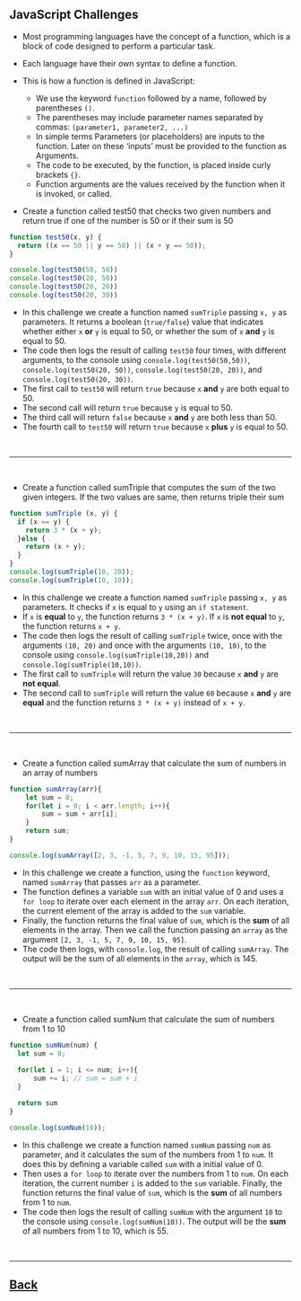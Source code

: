 ## JavaScript Challenges

- Most programming languages have the concept of a function, which is a block of code designed to perform a particular task.
- Each language have their own syntax to define a function.
- This is how a function is defined in JavaScript:
  - We use the keyword `function` followed by a name, followed by parentheses `()`.
  - The parentheses may include parameter names separated by commas: `(parameter1, parameter2, ...)`
  - In simple terms Parameters (or placeholders) are inputs to the function. Later on these ‘inputs’ must be provided to the function as Arguments.
  - The code to be executed, by the function, is placed inside curly brackets `{}`.
  - Function arguments are the values received by the function when it is invoked, or called.


- Create a function called test50 that checks two given numbers and return true if one of the number is 50 or if their sum is 50
```js
function test50(x, y) {
  return ((x == 50 || y == 50) || (x + y == 50));
}

console.log(test50(50, 50))
console.log(test50(20, 50))
console.log(test50(20, 20))
console.log(test50(20, 30))
```

- In this challenge we create a function named `sumTriple` passing `x, y` as parameters. It returns a boolean (`true/false`) value that indicates whether either `x` **or** `y` is equal to 50, or whether the sum of `x` **and** `y` is equal to 50.
- The code then logs the result of calling `test50` four times, with different arguments, to the console using `console.log(test50(50,50))`, `console.log(test50(20, 50))`, `console.log(test50(20, 20))`, and `console.log(test50(20, 30))`.
- The first call to `test50` will return `true` because `x` **and** `y` are both equal to 50.
- The second call will return `true` because `y` is equal to 50.
- The third call will return `false` because `x` **and** `y` are both less than 50.
- The fourth call to `test50` will return `true` because `x` **plus** `y` is equal to 50.

<br />

---

<br />

- Create a function called sumTriple that computes the sum of the two given integers. If the two values are same, then returns triple their sum
```js
function sumTriple (x, y) {
  if (x == y) {
    return 3 * (x + y);
  }else {
    return (x + y);
  }
}
console.log(sumTriple(10, 20));
console.log(sumTriple(10, 10));
```

- In this challenge we create a function named `sumTriple` passing `x, y` as parameters. It checks if `x` is equal to `y` using an `if statement`.
- If `x` is **equal** to `y`, the function returns `3 * (x + y)`. If `x` is **not equal** to `y`, the function returns `x + y`.
- The code then logs the result of calling `sumTriple` twice, once with the arguments `(10, 20)` and once with the arguments `(10, 10)`, to the console using `console.log(sumTriple(10,20))` and `console.log(sumTriple(10,10))`.
- The first call to `sumTriple` will return the value `30` because `x` **and** `y` are **not equal**.
- The second call to `sumTriple` will return the value `60` because `x` **and** `y` are **equal** and the function returns `3 * (x + y)` instead of `x + y`.

<br />

---

<br />

- Create a function called sumArray that calculate the sum of numbers in an array of numbers
```js
function sumArray(arr){
    let sum = 0;
    for(let i = 0; i < arr.length; i++){
        sum = sum + arr[i];
    }
    return sum;
}

console.log(sumArray([2, 3, -1, 5, 7, 9, 10, 15, 95]));
```

- In this challenge we create a function, using the `function` keyword, named `sumArray` that passes `arr` as a parameter. 
- The function defines a variable `sum` with an initial value of 0 and uses a `for loop` to iterate over each element in the array `arr`. On each iteration, the current element of the array is added to the `sum` variable. 
- Finally, the function returns the final value of `sum`, which is the **sum** of all elements in the array. Then we call the function passing an `array` as the argument `[2, 3, -1, 5, 7, 9, 10, 15, 95]`. 
- The code then logs, with `console.log`, the result of calling `sumArray`. The output will be the sum of all elements in the `array`, which is 145.

<br/>

---

<br />

- Create a function called sumNum that calculate the sum of numbers from 1 to 10
```js
function sumNum(num) {
  let sum = 0;
  
  for(let i = 1; i <= num; i++){
      sum += i; // sum = sum + i
  }

  return sum
}

console.log(sumNum(10));
```

- In this challenge we create a function named `sumNum` passing `num` as parameter, and it calculates the sum of the numbers from 1 to `num`. It does this by defining a variable called `sum` with a initial value of 0.
- Then uses a `for loop` to iterate over the numbers from 1 to `num`. On each iteration, the current number `i` is added to the `sum` variable. Finally, the function returns the final value of `sum`, which is the **sum** of all numbers from 1 to `num`.
- The code then logs the result of calling `sumNum` with the argument `10` to the console using `console.log(sumNum(10))`. The output will be the **sum** of all numbers from 1 to 10, which is 55.

<br />

---
[Back](../README.md)
---
